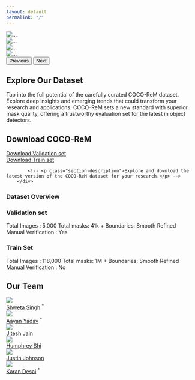 ```yaml
---
layout: default
permalink: "/"
---
```


<link rel="stylesheet" type="text/css" href="/static/css/home.css">

<div class="container">
 <div class="card text-center">
    <div class="card-body">
<div id="carouselExample" class="carousel slide">
  <div class="carousel-inner">
    <div class="carousel-item active">
      <img src="{{ site.baseurl }}/assets/images/wid_img/teaser_1.jpg" class="d-block w-100" alt="...">
    </div>
    <div class="carousel-item">
      <img src="{{ site.baseurl }}/assets/images/wid_img/teaser_2.jpg" class="d-block w-100" alt="...">
    </div>
    <div class="carousel-item">
      <img src="{{ site.baseurl }}/assets/images/wid_img/teaser_3.jpg" class="d-block w-100" alt="...">
    </div>
    <div class="carousel-item">
      <img src="{{ site.baseurl }}/assets/images/wid_img/teaser_4.jpg" class="d-block w-100" alt="...">
    </div>
  </div>
  <button class="carousel-control-prev" type="button" data-bs-target="#carouselExample" data-bs-slide="prev">
    <span class="carousel-control-prev-icon" aria-hidden="true"></span>
    <span class="visually-hidden">Previous</span>
  </button>
  <button class="carousel-control-next" type="button" data-bs-target="#carouselExample" data-bs-slide="next">
    <span class="carousel-control-next-icon" aria-hidden="true"></span>
    <span class="visually-hidden">Next</span>
  </button>
</div>
</div>
</div>

<div class="container mt-5">
    <div class="additional-content">
        <h2 class="mb-4">Explore Our Dataset</h2>
        <p class="lead">Tap into the full potential of the carefully curated COCO-ReM dataset. Explore deep insights and emerging trends that could transform your research and applications. COCO-ReM sets a new standard with superior mask quality, offering a trustworthy evaluation set for the latest in object detectors.</p>
    </div>
</div>
<div class="container mt-5">
<div class="download-section">
            <h2 class="section-title">Download COCO-ReM</h2>
            <div class="row">
            <div class="col-md-6 mb-3 ml-auto">
                <a href="/path/to/validation/set/download" class="btn btn-primary" id="validationBtn" style="white-space: nowrap;">Download Validation set</a>
            </div>
            <div class="col-md-6 mb-3">
                <a href="/path/to/train/set/download" class="btn btn-primary" id="trainBtn">Download Train set</a>
            </div>

            <!-- <p class="section-description">Explore and download the latest version of the COCO-ReM dataset for your research.</p> -->
        </div>
</div>

<div class="dataset-overview">
<div class="container mt-5">
    <!-- Flip Cards -->
    <h3 class="subsection-title mb-3">Dataset Overview</h3>
    <div class="flip-card-container">
        <div class="flip-card">
            <div class="flip-card-inner">
                <div class="flip-card-front">
                    <h3>Validation set </h3>
                </div>
                <div class="flip-card-back">
                    <span class="stat">Total Images : 5,000</span>
                    <span class="stat">Total masks: 41k +</span>
                    <span class="stat">Boundaries: Smooth Refined</span>
                    <span class="stat">Manual Verification : Yes</span>
                </div>
            </div>
        </div>  
        <div class="flip-card">
            <div class="flip-card-inner">
                <div class="flip-card-front">
                    <h3>Train Set</h3>
                </div>
                <div class="flip-card-back">
                    <span class="stat">Total Images : 118,000</span>
                    <span class="stat">Total masks: 1M +</span>
                    <span class="stat">Boundaries: Smooth Refined</span>
                    <span class="stat">Manual Verification : No</span>
                </div>
            </div>
        </div>
    </div>
</div>
</div>

<div class="team-section">
    <!-- Shweta Singh-->
    <h2 class="section-title">Our Team</h2>
    <div class="team-member">
        <a class="image-hyperlink" href="" target="_blank">
            <img class="team-member-pic" src="{{ site.baseurl }}/assets/images/team/Shweta_singh.jpg" />
        </a>
        <div class="team-member-name">
            <a href="https://github.com/Shweta-singh1" target="_blank">Shweta Singh</a> <sup>*</sup>
        </div>
    </div>
    <!-- Aayan Yadav -->
    <div class="team-member">
        <a class="image-hyperlink" href="">
            <img class="team-member-pic" src="{{ site.baseurl }}/assets/images/team/Aayan_yadav.jpg" />
        </a>
        <div class="team-member-name">
            <a href="https://github.com/ydvaayan" target="_blank">Aayan Yadav</a> <sup>*</sup>
        </div>
    </div>
    <!-- Jitesh Jain-->
    <div class="team-member">
        <a class="image-hyperlink" href="https://praeclarumjj3.github.io/" target="_blank">
            <img class="team-member-pic" src="{{ site.baseurl }}/assets/images/team/jj.jpg" />
        </a>
        <div class="team-member-name">
            <a href="https://praeclarumjj3.github.io/" target="_blank">Jitesh Jain</a>
        </div>
    </div>
    <!-- Humphrey Shi-->
    <div class="team-member">
        <a class="image-hyperlink" href="https://www.humphreyshi.com/home" target="_blank">
            <img class="team-member-pic" src="{{ site.baseurl }}/assets/images/team/Humphrey Shi.jpg" />
        </a>
        <div class="team-member-name">
            <a href="https://www.humphreyshi.com/home" target="_blank">Humphrey Shi</a>
        </div>
    </div>
    <!-- Justin Johnson-->
    <div class="team-member">
        <a class="image-hyperlink" href="//web.eecs.umich.edu/~justincj" target="_blank">
            <img class="team-member-pic" src="{{ site.baseurl }}/assets/images/team/justin_johnson.png" />
        </a>
        <div class="team-member-name">
            <a href="//web.eecs.umich.edu/~justincj" target="_blank">Justin Johnson</a>
        </div>
    </div>
    <!-- Karan Desai -->
    <div class="team-member">
        <a class="image-hyperlink" href="//kdexd.xyz/" target="_blank">
            <img class="team-member-pic" src="{{ site.baseurl }}/assets/images/team/karan_desai.png" />
        </a>
        <div class="team-member-name">
            <a href="//kdexd.xyz" target="_blank">Karan Desai</a> <sup>*</sup>
        </div>
    </div>
    
</div>
